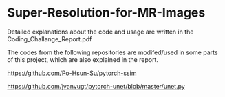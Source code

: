 # Super-Resolution-for-MR-Images

Detailed explanations about the code and usage are written in the Coding_Challange_Report.pdf

The codes from the following repositories are modifed/used in some parts of this project, which are also explained in the report.

https://github.com/Po-Hsun-Su/pytorch-ssim

https://github.com/jvanvugt/pytorch-unet/blob/master/unet.py
